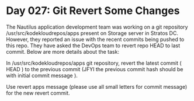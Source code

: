 # Day 027: Git Revert Some Changes
The Nautilus application development team was working on a git repository /usr/src/kodekloudrepos/apps present on Storage server in Stratos DC. However, they reported an issue with the recent commits being pushed to this repo. They have asked the DevOps team to revert repo HEAD to last commit. Below are more details about the task:


In /usr/src/kodekloudrepos/apps git repository, revert the latest commit ( HEAD ) to the previous commit (JFYI the previous commit hash should be with initial commit message ).


Use revert apps message (please use all small letters for commit message) for the new revert commit.